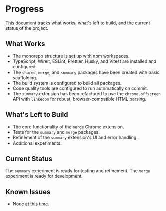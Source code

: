 # Progress

This document tracks what works, what's left to build, and the current status of the project.

## What Works

- The monorepo structure is set up with npm workspaces.
- TypeScript, Wireit, ESLint, Prettier, Husky, and Vitest are installed and configured.
- The `shared`, `merge`, and `summary` packages have been created with basic scaffolding.
- The build system is configured to build all packages.
- Code quality tools are configured to run automatically on commit.
- The `summary` extension has been refactored to use the `chrome.offscreen` API with `linkedom` for robust, browser-compatible HTML parsing.

## What's Left to Build

- The core functionality of the `merge` Chrome extension.
- Tests for the `summary` and `merge` packages.
- Refinement of the `summary` extension's UI and error handling.
- Additional experiments.

## Current Status

The `summary` experiment is ready for testing and refinement. The `merge` experiment is ready for development.

## Known Issues

- None at this time.
